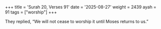 +++
title = 'Surah 20, Verses 91'
date = '2025-08-27'
weight = 2439
ayah = 91
tags = ["worship"]
+++

They replied, “We will not cease to worship it until Moses returns to us.”